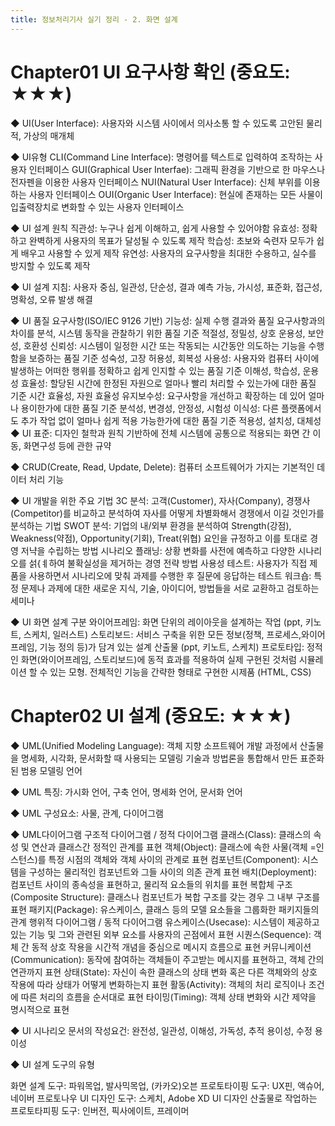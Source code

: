 ```yaml
---
title: 정보처리기사 실기 정리 - 2. 화면 설계
---
```


 

# Chapter01 UI 요구사항 확인 (중요도: ★★★)

◆ UI(User Interface): 사용자와 시스템 사이에서 의사소통 할 수 있도록 고안된 물리적, 가상의 매개체

◆ UI유형
CLI(Command Line Interface): 명령어를 텍스트로 입력하여 조작하는 사용자 인터페이스
GUI(Graphical User Interfae): 그래픽 환경을 기반으로 한 마우스나 전자펜을 이용한 사용자 인터페이스
NUI(Natural User Interface): 신체 부위를 이용하는 사용자 인터페이스
OUI(Organic User Interface): 현실에 존재하는 모든 사물이 입출력장치로 변화할 수 있는 사용자 인터페이스

◆ UI 설계 원칙
직관성: 누구나 쉽게 이해하고, 쉽게 사용할 수 있어야함
유효성: 정확하고 완벽하게 사용자의 목표가 달성될 수 있도록 제작
학습성: 초보와 숙련자 모두가 쉽게 배우고 사용할 수 있게 제작
유연성: 사용자의 요구사항을 최대한 수용하고, 실수를 방지할 수 있도록 제작

◆ UI 설계 지침: 사용자 중심, 일관성, 단순성, 결과 예측 가능, 가시성, 표준화, 접근성, 명확성, 오류 발생 해결

◆ UI 품질 요구사항(ISO/IEC 9126 기반)
기능성: 실제 수행 결과와 품질 요구사항과의 차이를 분석, 시스템 동작을 관찰하기 위한 품질 기준
적절성, 정밀성, 상호 운용성, 보안성, 호환성
신뢰성: 시스템이 일정한 시간 또는 작동되는 시간동안 의도하는 기능을 수행함을 보증하는 품질 기준
성숙성, 고장 허용성, 회복성
사용성: 사용자와 컴퓨터 사이에 발생하는 어떠한 행위를 정확하고 쉽게 인지할 수 있는 품질 기준
이해성, 학습성, 운용성
효율성: 할당된 시간에 한정된 자원으로 얼마나 빨리 처리할 수 있는가에 대한 품질 기준
시간 효율성, 자원 효율성
유지보수성: 요구사항을 개선하고 확장하는 데 있어 얼마나 용이한가에 대한 품질 기준
분석성, 변경성, 안정성, 시험성
이식성: 다른 플랫폼에서도 추가 작업 없이 얼마나 쉽게 적용 가능한가에 대한 품질 기준
적용성, 설치성, 대체성
◆ UI 표준: 디자인 철학과 원칙 기반하에 전체 시스템에 공통으로 적용되는 화면 간 이동, 화면구성 등에 관한 규약

◆ CRUD(Create, Read, Update, Delete): 컴퓨터 소프트웨어가 가지는 기본적인 데이터 처리 기능

◆ UI 개발을 위한 주요 기법
3C 분석: 고객(Customer), 자사(Company), 경쟁사(Competitor)를 비교하고 분석하여 자사를 어떻게 차별화해서 경쟁에서 이길 것인가를 분석하는 기법
SWOT 분석: 기업의 내/외부 환경을 분석하여 Strength(강점), Weakness(약점), Opportunity(기회), Treat(위협) 요인을 규정하고 이를 토대로 경영 저냑을 수립하는 방법
시나리오 플래닝: 상황 변화를 사전에 예측하고 다양한 시나리오를 섥{ㅖ하여 불확실성을 제거하는 경영 전략 방법
사용성 테스트: 사용자가 직접 제품을 사용하면서 시나리오에 맞춰 과제를 수행한 후 질문에 응답하는 테스트
워크숍: 특정 문제나 과제에 대한 새로운 지식, 기술, 아이디어, 방법들을 서로 교환하고 검토하는 세미나

◆ UI 화면 설계 구분
와이어프레임: 화면 단위의 레이아웃을 설계하는 작업 (ppt, 키노트, 스케치, 일러스트)
스토리보드: 서비스 구축을 위한 모든 정보(정책, 프로세스,와이어프레임, 기능 정의 등)가 담겨 있는 설계 산출물 (ppt, 키노트, 스케치)
프로토타입: 정적인 화면(와이어프레임, 스토리보드)에 동적 효과를 적용하여 실제 구현된 것처럼 시뮬레이션 할 수 있는 모형. 전체적인 기능을 간략한 형태로 구현한 시제품 (HTML, CSS)
 

# Chapter02 UI 설계 (중요도: ★★★)

◆ UML(Unified Modeling Language): 객체 지향 소프트웨어 개발 과정에서 산출물을 명세화, 시각화, 문서화할 때 사용되는 모델링 기술과 방법론을 통합해서 만든 표준화된 범용 모델링 언어

◆ UML 특징: 가시화 언어, 구축 언어, 명세화 언어, 문서화 언어

◆ UML 구성요소: 사물, 관계, 다이어그램

◆ UML다이어그램
구조적 다이어그램 / 정적 다이어그램
클래스(Class): 클래스의 속성 및 연산과 클래스간 정적인 관계를 표현
객체(Object): 클래스에 속한 사물(객체 =인스턴스)를 특정 시점의 객체와 객체 사이의 관계로 표현
컴포넌트(Component): 시스템을 구성하는 물리적인 컴포넌트와 그들 사이의 의존 관계 표현
배치(Deployment): 컴포넌트 사이의 종속성을 표현하고, 물리적 요소들의 위치를 표현
복합체 구조(Composite Structure): 클래스나 컴포넌트가 복합 구조를 갖는 경우 그 내부 구조를 표현
패키지(Package): 유스케이스, 클래스 등의 모델 요소들을 그룹화한 패키지들의 관계
행위적 다이어그램 / 동적 다이어그램
유스케이스(Usecase): 시스템이 제공하고 있는 기능 및 그와 관련된 외부 요소를 사용자의 곤점에서 표현
시퀀스(Sequence): 객체 간 동적 상호 작용을 시간적 개념을 중심으로 메시지 흐름으로 표현
커뮤니케이션(Communication): 동작에 참여하는 객체들이 주고받는 메시지를 표현하고, 객체 간의 연관까지 표현
상태(State): 자신이 속한 클래스의 상태 변화 혹은 다른 객체와의 상호 작용에 따라 상태가 어떻게 변화하는지 표현
활동(Activity): 객체의 처리 로직이나 조건에 따른 처리의 흐름을 순서대로 표현
타이밍(Timing): 객체 상태 변화와 시간 제약을 명시적으로 표현

◆ UI 시나리오 문서의 작성요건: 완전성, 일관성, 이해성, 가독성, 추적 용이성, 수정 용이성


◆ UI 설계 도구의 유형

화면 설계 도구: 파워목업, 발사믹목업, (카카오)오븐
프로토타이핑 도구: UX핀, 액슈어, 네이버 프로토나우
UI 디자인 도구: 스케치, Adobe XD
UI 디자인 산출물로 작업하는 프로토타피핑 도구: 인버전, 픽사에이트, 프레이머
 
